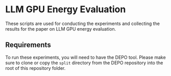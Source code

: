 # LLM GPU Energy Evaluation

These scripts are used for conducting the experiments and collecting the results for the paper on LLM GPU energy evaluation.

## Requirements

To run these experiments, you will need to have the DEPO tool. Please make sure to clone or copy the `split` directory from the DEPO repository into the root of this repository folder.

